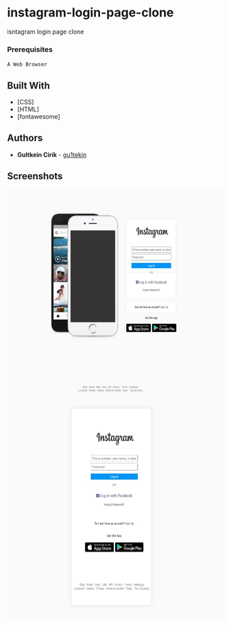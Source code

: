 # instagram-login-page-clone

isntagram login page clone

### Prerequisites

```
A Web Browser
```

## Built With

- [CSS]
- [HTML]
- [fontawesome]

## Authors

- **Gultkein Cirik** - [gu1tekin](https://github.com/gu1tekin)

## Screenshots

<img src="images/web-view.JPG" width="800px" height="500px">
<img src="images/mobil-view.JPG" width="800px" height="500px">
